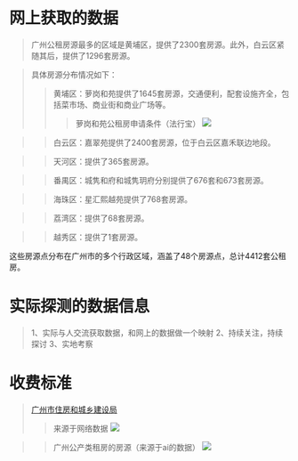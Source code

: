# 网上获取的数据
> ‌广州公租房源最多的区域是黄埔区，提供了2300套房源‌‌。此外，白云区紧随其后，提供了1296套房源‌。

> 具体房源分布情况如下：
>> 黄埔区‌：萝岗和苑提供了1645套房源，交通便利，配套设施齐全，包括菜市场、商业街和商业广场等‌。
>>> 萝岗和苑公租房申请条件（法行宝）
![](https://newiterator.github.io/static/2025/life/2025022614.39.38.png)

>> ‌白云区‌：嘉翠苑提供了2400套房源，位于白云区嘉禾联边地段‌。

>> ‌天河区‌：提供了365套房源‌。

>> ‌番禺区‌：城隽和府和城隽玥府分别提供了676套和673套房源‌。

>> ‌海珠区‌：星汇熙越苑提供了768套房源‌。

>> ‌荔湾区‌：提供了68套房源‌。

>> ‌越秀区‌：提供了1套房源‌。

这些房源点分布在广州市的多个行政区域，涵盖了48个房源点，总计4412套公租房‌。

# 实际探测的数据信息
> 1、实际与人交流获取数据，和网上的数据做一个映射
> 2、持续关注，持续探讨
> 3、实地考察

# 收费标准
> [广州市住房和城乡建设局](https://zfcj.gz.gov.cn/sjb/bmwj/content/mpost_9449883.html)
>> 来源于网络数据
![](https://newiterator.github.io/static/2025/life/2025022808.33.08.png)

>> 广州公产类租房的房源（来源于ai的数据）
![](https://newiterator.github.io/static/2025/life/2025022808.42.49.png)
